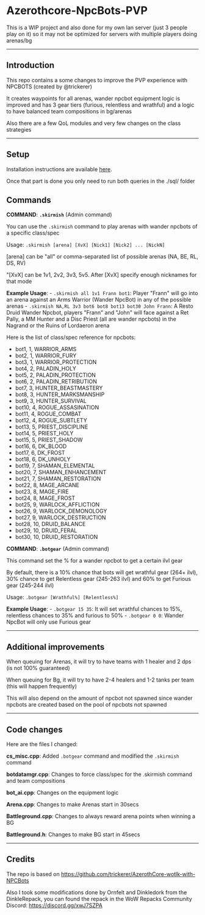 # Azerothcore-NpcBots-PVP
This is a WIP project and also done for my own lan server (just 3 people play on it) so it may not be optimized for servers with multiple players doing arenas/bg


---------------------------------------
## Introduction
This repo contains a some changes to improve the PVP experience with NPCBOTS (created by @trickerer)

It creates waypoints for all arenas, wander npcbot equipment logic is improved and has 3 gear tiers (furious, relentless and wrathful) and a logic to have balanced team compositions in bg/arenas

Also there are a few QoL modules and very few changes on the class strategies


---------------------------------------
## Setup
Installation instructions are available [here](http://www.azerothcore.org/wiki/Installation).

Once that part is done you only need to run both queries in the ./sql/ folder


## Commands

**COMMAND**: **`.skirmish`** (Admin command)

You can use the `.skirmish` command to play arenas with wander npcbots of a specific class/spec

Usage: `.skirmish [arena] [XvX] [Nick1] [Nick2] ... [NickN]`

[arena] can be "all" or comma-separated list of possible arenas (NA, BE, RL, DS, RV)

"[XvX] can be 1v1, 2v2, 3v3, 5v5. After [XvX] specify enough nicknames for that mode

**Example Usage**:
        - `.skirmish all 1v1 Frann bot1`: Player "Frann" will go into an arena against an Arms Warrior (Wander NpcBot) in any of the possible arenas
        - `.skirmish NA,RL 3v3 bot6 bot8 bot13 bot30 John Frann`: A Resto Druid Wander Npcbot, players "Frann" and "John" will face against a Ret Pally, a MM Hunter and a Disc Priest (all are wander npcbots) in the Nagrand or the Ruins of Lordaeron arena

Here is the list of class/spec reference for npcbots:
- bot1, 1, WARRIOR_ARMS
- bot2, 1, WARRIOR_FURY
- bot3, 1, WARRIOR_PROTECTION
- bot4, 2, PALADIN_HOLY
- bot5, 2, PALADIN_PROTECTION
- bot6, 2, PALADIN_RETRIBUTION
- bot7, 3, HUNTER_BEASTMASTERY
- bot8, 3, HUNTER_MARKSMANSHIP
- bot9, 3, HUNTER_SURVIVAL
- bot10, 4, ROGUE_ASSASINATION
- bot11, 4, ROGUE_COMBAT
- bot12, 4, ROGUE_SUBTLETY
- bot13, 5, PRIEST_DISCIPLINE
- bot14, 5, PRIEST_HOLY
- bot15, 5, PRIEST_SHADOW
- bot16, 6, DK_BLOOD
- bot17, 6, DK_FROST
- bot18, 6, DK_UNHOLY
- bot19, 7, SHAMAN_ELEMENTAL
- bot20, 7, SHAMAN_ENHANCEMENT
- bot21, 7, SHAMAN_RESTORATION
- bot22, 8, MAGE_ARCANE
- bot23, 8, MAGE_FIRE
- bot24, 8, MAGE_FROST
- bot25, 9, WARLOCK_AFFLICTION
- bot26, 9, WARLOCK_DEMONOLOGY
- bot27, 9, WARLOCK_DESTRUCTION
- bot28, 10, DRUID_BALANCE
- bot29, 10, DRUID_FERAL
- bot30, 10, DRUID_RESTORATION


**COMMAND**: **`.botgear`** (Admin command)

This command set the % for a wander npcbot to get a certain ilvl gear
    
By default, there is a 10% chance that bots will get wrathful gear (264+ ilvl),  30% chance to get Relentless gear (245-263 ilvl) and 60% to get Furious gear (245-244 ilvl)
    
Usage: `.botgear [Wrathful%] [Relentless%]`

**Example Usage**:
        - `.botgear 15 35`: It will set wrathful chances to 15%, relentless chances to 35% and furious to 50%
        - `.botgear 0 0`: Wander NpcBot will only use Furious gear

        
---------------------------------------
## Additional improvements
When queuing for Arenas, it will try to have teams with 1 healer and 2 dps (is not 100% guaranteed)

When queuing for Bg, it will try to have 2-4 healers and 1-2 tanks per team (this will happen frequently)

This will also depend on the amount of npcbot not spawned since wander npcbots are created based on the pool of npcbots not spawned



---------------------------------------
## Code changes
Here are the files I changed:

**cs_misc.cpp**: Added `.botgear` command and modified the `.skirmish` command

**botdatamgr.cpp**: Changes to force class/spec for the .skirmish command and team compositions

**bot_ai.cpp**: Changes on the equipment logic

**Arena.cpp**: Changes to make Arenas start in 30secs

**Battleground.cpp**: Changes to always reward arena points when winning a BG

**Battleground.h**: Changes to make BG start in 45secs



---------------------------------------
## Credits
The repo is based on https://github.com/trickerer/AzerothCore-wotlk-with-NPCBots

Also I took some modifications done by Ornfelt and Dinkledork from the DinkleRepack, you can found the repack in the WoW Repacks Community Discord: https://discord.gg/xwJ7SZPA

    
    
